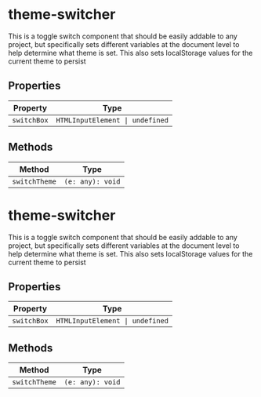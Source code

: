 # theme-switcher

This is a toggle switch component that should be easily addable to any project, but specifically sets different variables at the document level to help determine what theme is set. This also sets localStorage values for the current theme to persist

## Properties

| Property    | Type                            |
|-------------|---------------------------------|
| `switchBox` | `HTMLInputElement \| undefined` |

## Methods

| Method        | Type             |
|---------------|------------------|
| `switchTheme` | `(e: any): void` |


# theme-switcher

This is a toggle switch component that should be easily addable to any project, but specifically sets different variables at the document level to help determine what theme is set. This also sets localStorage values for the current theme to persist

## Properties

| Property    | Type                            |
|-------------|---------------------------------|
| `switchBox` | `HTMLInputElement \| undefined` |

## Methods

| Method        | Type             |
|---------------|------------------|
| `switchTheme` | `(e: any): void` |
